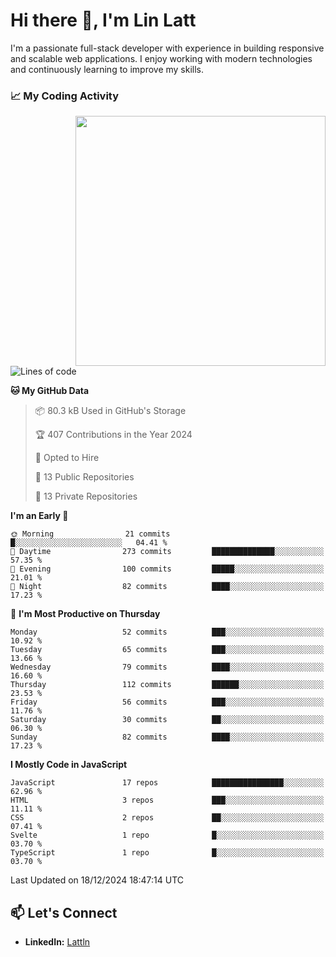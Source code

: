 # Hi there 👋, I'm Lin Latt

I'm a passionate full-stack developer with experience in building responsive and scalable web applications. I enjoy working with modern technologies and continuously learning to improve my skills.

### 📈 My Coding Activity 
<img src="https://github.com/user-attachments/assets/6cec4854-3eec-4600-9120-9be1d3cb2bfe"  width="400px" align="right">

<!--START_SECTION:waka-->
![Lines of code](https://img.shields.io/badge/From%20Hello%20World%20I%27ve%20Written-292.2%20thousand%20lines%20of%20code-blue)

**🐱 My GitHub Data** 

> 📦 80.3 kB Used in GitHub's Storage 
 > 
> 🏆 407 Contributions in the Year 2024
 > 
> 💼 Opted to Hire
 > 
> 📜 13 Public Repositories 
 > 
> 🔑 13 Private Repositories 
 > 
**I'm an Early 🐤** 

```text
🌞 Morning                21 commits          █░░░░░░░░░░░░░░░░░░░░░░░░   04.41 % 
🌆 Daytime                273 commits         ██████████████░░░░░░░░░░░   57.35 % 
🌃 Evening                100 commits         █████░░░░░░░░░░░░░░░░░░░░   21.01 % 
🌙 Night                  82 commits          ████░░░░░░░░░░░░░░░░░░░░░   17.23 % 
```
📅 **I'm Most Productive on Thursday** 

```text
Monday                   52 commits          ███░░░░░░░░░░░░░░░░░░░░░░   10.92 % 
Tuesday                  65 commits          ███░░░░░░░░░░░░░░░░░░░░░░   13.66 % 
Wednesday                79 commits          ████░░░░░░░░░░░░░░░░░░░░░   16.60 % 
Thursday                 112 commits         ██████░░░░░░░░░░░░░░░░░░░   23.53 % 
Friday                   56 commits          ███░░░░░░░░░░░░░░░░░░░░░░   11.76 % 
Saturday                 30 commits          ██░░░░░░░░░░░░░░░░░░░░░░░   06.30 % 
Sunday                   82 commits          ████░░░░░░░░░░░░░░░░░░░░░   17.23 % 
```


**I Mostly Code in JavaScript** 

```text
JavaScript               17 repos            ████████████████░░░░░░░░░   62.96 % 
HTML                     3 repos             ███░░░░░░░░░░░░░░░░░░░░░░   11.11 % 
CSS                      2 repos             ██░░░░░░░░░░░░░░░░░░░░░░░   07.41 % 
Svelte                   1 repo              █░░░░░░░░░░░░░░░░░░░░░░░░   03.70 % 
TypeScript               1 repo              █░░░░░░░░░░░░░░░░░░░░░░░░   03.70 % 
```




 Last Updated on 18/12/2024 18:47:14 UTC
<!--END_SECTION:waka-->

## 📫 Let's Connect

- **LinkedIn:** [Lattln](https://linkedin.com/in/lin-latt)
<!-- - **Portfolio:** [Your Portfolio](https://yourportfolio.com) -->
